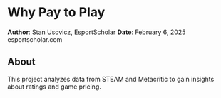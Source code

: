 # Why Pay to Play 
**Author**: Stan Usovicz, EsportScholar 
**Date**: February 6, 2025
esportscholar.com

## About

This project analyzes data from STEAM and Metacritic to gain insights about ratings and game pricing. 
